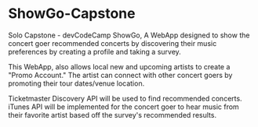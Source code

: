 # ShowGo-Capstone
Solo Capstone - devCodeCamp
ShowGo, A WebApp designed to show the concert goer recommended concerts by discovering their music preferences by creating a profile and taking a survey. 

This WebApp, also allows local new and upcoming artists to create a "Promo Account." The artist can connect with other concert goers by promoting their tour dates/venue location.

Ticketmaster Discovery API will be used to find recommended concerts.
iTunes API will be implemented for the concert goer to hear music from their favorite artist based off the survey's recommended results.
